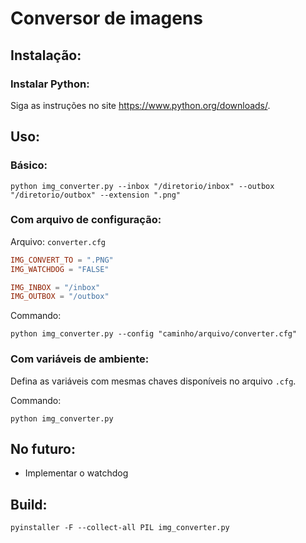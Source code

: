 # Conversor de imagens

## Instalação:

### Instalar Python:

Siga as instruções no site https://www.python.org/downloads/.


## Uso:

### Básico:

```shell
python img_converter.py --inbox "/diretorio/inbox" --outbox "/diretorio/outbox" --extension ".png"
```


### Com arquivo de configuração:

Arquivo: `converter.cfg`
```toml
IMG_CONVERT_TO = ".PNG"
IMG_WATCHDOG = "FALSE"

IMG_INBOX = "/inbox"
IMG_OUTBOX = "/outbox"
```

Commando:
```shell
python img_converter.py --config "caminho/arquivo/converter.cfg"
```


### Com variáveis de ambiente:

Defina as variáveis com mesmas chaves disponíveis no arquivo `.cfg`.

Commando:
```shell
python img_converter.py
```


## No futuro:

* Implementar o watchdog


## Build:

```shell
pyinstaller -F --collect-all PIL img_converter.py
```